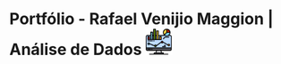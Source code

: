 # Portfólio - Rafael Venijio Maggion | Análise de Dados <img src="https://github.com/rafaelmaggion/portfolio/blob/main/imagens/monitor.png" width="48">
